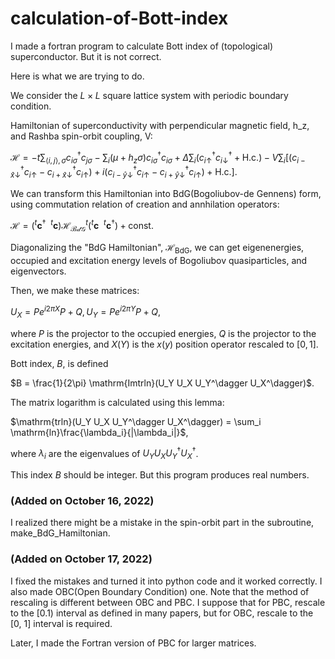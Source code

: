 # calculation-of-Bott-index
I made a fortran program to calculate Bott index of (topological) superconductor. But it is not correct.


Here is what we are trying to do.

We consider the $L \times L$ square lattice system with periodic boundary condition.

Hamiltonian of superconductivity with perpendicular magnetic field, h_z, and Rashba spin-orbit coupling, V:

$\mathcal{H} = -t\sum_{\langle i,j\rangle,\sigma} c_{i\sigma}^\dagger c_{j\sigma} - \sum_{i} (\mu + h_z\sigma) c_{i\sigma}^\dagger c_{i\sigma} + \Delta\sum_i (c_{i\uparrow}^{\dagger}c_{i\downarrow}^\dagger + \mathrm{H.c.}) -V \sum_i [ (c_{i-\hat{x}\downarrow}^\dagger c_{i\uparrow} - c_{i+\hat{x}\downarrow}^\dagger c_{i\uparrow}) + i(c_{i-\hat{y}\downarrow}^\dagger c_{i\uparrow} - c_{i+\hat{y}\downarrow}^\dagger c_{i\uparrow}) + \mathrm{H.c.} ]$.

We can transform this Hamiltonian into BdG(Bogoliubov-de Gennens) form, using commutation relation of creation and annhilation operators:

$\mathcal{H} = ({}^t\boldsymbol{c}^\dagger \ \ {}^t\boldsymbol{c}) \mathcal{H}_{\mathcal{BdG}} {}^t({}^t\boldsymbol{c} \ \ {}^t\boldsymbol{c}^\dagger) + \mathrm{const.}$

Diagonalizing the "BdG Hamiltonian", $\mathcal{H}_{\mathrm{BdG}}$, we can get eigenenergies, occupied and excitation energy levels of Bogoliubov quasiparticles, and eigenvectors.

Then, we make these matrices:

$U_X = Pe^{i2\pi X}P + Q, U_Y = Pe^{i2\pi Y}P + Q$,

where $P$ is the projector to the occupied energies, $Q$ is the projector to the excitation energies, and $X(Y)$ is the $x(y)$ position operator rescaled to $[0,1]$.

Bott index, $B$, is defined

$B = \frac{1}{2\pi} \mathrm{Imtrln}(U_Y U_X U_Y^\dagger U_X^\dagger)$.

The matrix logarithm is calculated using this lemma:

$\mathrm{trln}(U_Y U_X U_Y^\dagger U_X^\dagger) = \sum_i \mathrm{ln}\frac{\lambda_i}{|\lambda_i|}$,

where $\lambda_i$ are the eigenvalues of $U_Y U_X U_Y^\dagger U_X^\dagger$.

This index $B$ should be integer. But this program produces real numbers.

### (Added on October 16, 2022)

I realized there might be a mistake in the spin-orbit part in the subroutine, make_BdG_Hamiltonian.

### (Added on October 17, 2022)

I fixed the mistakes and turned it into python code and it worked correctly. I also made OBC(Open Boundary Condition) one. Note that the method of rescaling is different between OBC and PBC. I suppose that for PBC, rescale to the [0.1) interval as defined in many papers, but for OBC, rescale to the [0, 1] interval is required.

Later, I made the Fortran version of PBC for larger matrices.
